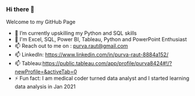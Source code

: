 ### Hi there 👋
Welcome to my GitHub Page
- 🔭 I’m currently upskilling my Python and SQL skills
- 🌱 I'm Excel, SQL, Power BI, Tableau, Python and PowerPoint Enthusiast
- 📫 Reach out to me on : purva.raut@gmail.com
- 📫 LinkedIn: https://www.linkedin.com/in/purva-raut-8884a152/
- 📫 Tableau:https://public.tableau.com/app/profile/purva8424#!/?newProfile=&activeTab=0
- ⚡ Fun fact: I am medical coder turned data analyst and I started learning data analysis in Jan 2021


<!--
**Purva-Raut/Purva-Raut** is a ✨ _special_ ✨ repository because its `README.md` (this file) appears on your GitHub profile.

Here are some ideas to get you started:

- 🔭 I’m currently working on ...
- 🌱 I’m currently learning ...
- 👯 I’m looking to collaborate on ...
- 🤔 I’m looking for help with ...
- 💬 Ask me about ...
- 📫 How to reach me: ...
- 😄 Pronouns: ...
- ⚡ Fun fact: ...
-->
